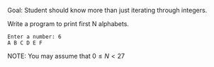 Goal: Student should know more than just iterating through integers.  

Write a program to print first N alphabets.

```
Enter a number: 6
A B C D E F
```

NOTE: You may assume that $0 \leq N < 27$

